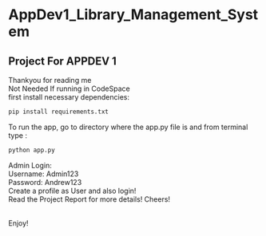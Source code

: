 # AppDev1_Library_Management_System
## Project For APPDEV 1
Thankyou for reading me
<br>
Not Needed If running in CodeSpace
<br>
first install necessary dependencies: 
```bash
pip install requirements.txt
```
To run the app, go to directory where the app.py file is and from terminal type :
```bash
python app.py
```

Admin Login:
<br>
Username: Admin123
<br>
Password: Andrew123
<br>
Create a profile as User and also login!
<br>
Read the Project Report for more details!
Cheers!


<br>
Enjoy!

